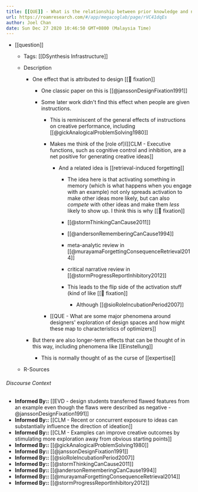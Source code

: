 ```yaml
---
title: [[QUE]] - What is the relationship between prior knowledge and new ideas?
url: https://roamresearch.com/#/app/megacoglab/page/rVC41dqEs
author: Joel Chan
date: Sun Dec 27 2020 10:46:50 GMT+0800 (Malaysia Time)
---
```


- [[question]]

    - Tags: [[DSynthesis Infrastructure]]

    - Description

        - One effect that is attributed to design [[🧱 fixation]]

            - One classic paper on this is [[@janssonDesignFixation1991]]

            - Some later work didn't find this effect when people are given instructions.

                - This is reminiscent of the general effects of instructions on creative performance, including [[@gickAnalogicalProblemSolving1980]]

                - Makes me think of the [role of]([[CLM - Executive functions, such as cognitive control and inhibition, are a net positive for generating creative ideas]]

                    - And a related idea is [[retrieval-induced forgetting]]

                        - The idea here is that activating something in memory (which is what happens when you engage with an example) not only spreads activation to make other ideas more likely, but can also *compete* with other ideas and make them *less* likely to show up. I think this is why [[🧱 fixation]]

                        - [[@stormThinkingCanCause2011]]

                        - [[@andersonRememberingCanCause1994]]

                        - meta-analytic review in [[@murayamaForgettingConsequenceRetrieval2014]]

                        - critical narrative review in [[@stormProgressReportInhibitory2012]]

                        - This leads to the flip side of the activation stuff (kind of like [[🧱 fixation]]

                            - Although [[@sioRoleIncubationPeriod2007]]

                - [[QUE - What are some major phenomena around designers' exploration of design spaces and how might these map to characteristics of optimizers]]

        - But there are also longer-term effects that can be thought of in this way, including phenomena like [[Einstellung]]

            - This is normally thought of as the curse of [[expertise]]

    - R-Sources

###### Discourse Context

- **Informed By::** [[EVD - design students transferred flawed features from an example even though the flaws were described as negative - @janssonDesignFixation1991]]
- **Informed By::** [[CLM - Recent or concurrent exposure to ideas can substantially influence the direction of ideation]]
- **Informed By::** [[CLM - Examples can improve creative outcomes by stimulating more exploration away from obvious starting points]]
- **Informed By::** [[@gickAnalogicalProblemSolving1980]]
- **Informed By::** [[@janssonDesignFixation1991]]
- **Informed By::** [[@sioRoleIncubationPeriod2007]]
- **Informed By::** [[@stormThinkingCanCause2011]]
- **Informed By::** [[@andersonRememberingCanCause1994]]
- **Informed By::** [[@murayamaForgettingConsequenceRetrieval2014]]
- **Informed By::** [[@stormProgressReportInhibitory2012]]

